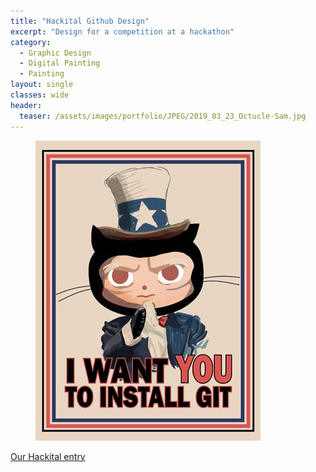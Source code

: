 ```yaml
---
title: "Hackital Github Design"
excerpt: "Design for a competition at a hackathon"
category:
  - Graphic Design
  - Digital Painting
  - Painting
layout: single
classes: wide
header:
  teaser: /assets/images/portfolio/JPEG/2019_03_23_Octucle-Sam.jpg
---
```


<figure class="align-center">
	<a href="/assets/images/portfolio/JPEG/2019_03_23_Octucle-Sam.jpg"><img src="/assets/images/portfolio/JPEG/2019_03_23_Octucle-Sam.jpg"></a>
</figure>

[Our Hackital entry](https://github.com/d-philip/green-carpet)

